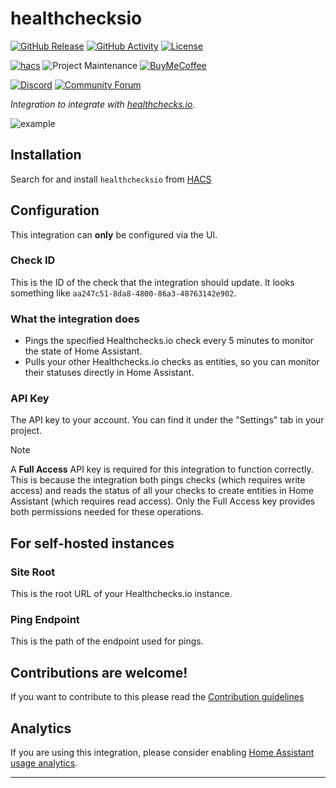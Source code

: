 # healthchecksio

[![GitHub Release][releases-shield]][releases]
[![GitHub Activity][commits-shield]][commits]
[![License][license-shield]](LICENSE.md)

[![hacs][hacsbadge]](hacs)
![Project Maintenance][maintenance-shield]
[![BuyMeCoffee][buymecoffeebadge]][buymecoffee]

[![Discord][discord-shield]][discord]
[![Community Forum][forum-shield]][forum]

_Integration to integrate with [healthchecks.io][healthchecksio]._

![example][exampleimg]

## Installation

Search for and install `healthchecksio` from [HACS](https://hacs.xyz/)

## Configuration

This integration can **only** be configured via the UI.

### Check ID

This is the ID of the check that the integration should update. It looks something like `aa247c51-8da8-4800-86a3-48763142e902`.

### What the integration does

- Pings the specified Healthchecks.io check every 5 minutes to monitor the state of Home Assistant.
- Pulls your other Healthchecks.io checks as entities, so you can monitor their statuses directly in Home Assistant.

### API Key

The API key to your account. You can find it under the "Settings" tab in your project.

> [!NOTE]  
> A **Full Access** API key is required for this integration to function correctly. This is because the integration both pings checks (which requires write access) and reads the status of all your checks to create entities in Home Assistant (which requires read access). Only the Full Access key provides both permissions needed for these operations.


## For self-hosted instances

### Site Root

This is the root URL of your Healthchecks.io instance.

### Ping Endpoint

This is the path of the endpoint used for pings.

## Contributions are welcome!

If you want to contribute to this please read the [Contribution guidelines](CONTRIBUTING.md)

## Analytics

If you are using this integration, please consider enabling [Home Assistant usage analytics](https://www.home-assistant.io/integrations/analytics/#usage-analytics).

***

[healthchecksio]: https://healthchecks.io
[buymecoffee]: https://www.buymeacoffee.com/ludeeus
[buymecoffeebadge]: https://img.shields.io/badge/buy%20me%20a%20coffee-donate-yellow.svg?style=for-the-badge
[commits-shield]: https://img.shields.io/github/commit-activity/y/custom-components/healthchecksio.svg?style=for-the-badge
[commits]: https://github.com/custom-components/healthchecksio/commits/master
[hacs]: https://github.com/custom-components/hacs
[hacsbadge]: https://img.shields.io/badge/HACS-Default-orange.svg?style=for-the-badge
[discord]: https://discord.gg/Qa5fW2R
[discord-shield]: https://img.shields.io/discord/330944238910963714.svg?style=for-the-badge
[exampleimg]: example.png
[forum-shield]: https://img.shields.io/badge/community-forum-brightgreen.svg?style=for-the-badge
[forum]: https://community.home-assistant.io/
[license-shield]: https://img.shields.io/github/license/custom-components/healthchecksio.svg?style=for-the-badge
[maintenance-shield]: https://img.shields.io/badge/maintainer-Joakim%20Sørensen%20%40ludeeus-blue.svg?style=for-the-badge
[releases-shield]: https://img.shields.io/github/release/custom-components/healthchecksio.svg?style=for-the-badge
[releases]: https://github.com/custom-components/healthchecksio/releases
